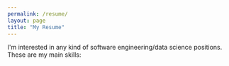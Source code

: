 ```yaml
---
permalink: /resume/
layout: page
title: "My Resume"
---
```


I'm interested in any kind of software engineering/data science positions. These are my main skills:

<object data="/assets/af-resume.pdf" width="100%" height="1000" type='application/pdf'>
